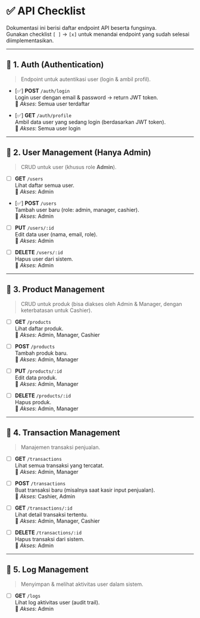 # ✅ API Checklist

Dokumentasi ini berisi daftar endpoint API beserta fungsinya.  
Gunakan checklist `[ ]` → `[x]` untuk menandai endpoint yang sudah selesai diimplementasikan.

---

## 📌 1. Auth (Authentication)

> Endpoint untuk autentikasi user (login & ambil profil).

- [✅] **POST** `/auth/login`  
   Login user dengan email & password → return JWT token.  
   🔑 _Akses_: Semua user terdaftar

- [✅] **GET** `/auth/profile`  
   Ambil data user yang sedang login (berdasarkan JWT token).  
   🔑 _Akses_: Semua user login

---

## 📌 2. User Management (Hanya Admin)

> CRUD untuk user (khusus role **Admin**).

- [ ] **GET** `/users`  
       Lihat daftar semua user.  
       🔑 _Akses_: Admin

- [✅] **POST** `/users`  
   Tambah user baru (role: admin, manager, cashier).  
   🔑 _Akses_: Admin

- [ ] **PUT** `/users/:id`  
       Edit data user (nama, email, role).  
       🔑 _Akses_: Admin

- [ ] **DELETE** `/users/:id`  
       Hapus user dari sistem.  
       🔑 _Akses_: Admin

---

## 📌 3. Product Management

> CRUD untuk produk (bisa diakses oleh Admin & Manager, dengan keterbatasan untuk Cashier).

- [ ] **GET** `/products`  
       Lihat daftar produk.  
       🔑 _Akses_: Admin, Manager, Cashier

- [ ] **POST** `/products`  
       Tambah produk baru.  
       🔑 _Akses_: Admin, Manager

- [ ] **PUT** `/products/:id`  
       Edit data produk.  
       🔑 _Akses_: Admin, Manager

- [ ] **DELETE** `/products/:id`  
       Hapus produk.  
       🔑 _Akses_: Admin, Manager

---

## 📌 4. Transaction Management

> Manajemen transaksi penjualan.

- [ ] **GET** `/transactions`  
       Lihat semua transaksi yang tercatat.  
       🔑 _Akses_: Admin, Manager

- [ ] **POST** `/transactions`  
       Buat transaksi baru (misalnya saat kasir input penjualan).  
       🔑 _Akses_: Cashier, Admin

- [ ] **GET** `/transactions/:id`  
       Lihat detail transaksi tertentu.  
       🔑 _Akses_: Admin, Manager, Cashier

- [ ] **DELETE** `/transactions/:id`  
       Hapus transaksi dari sistem.  
       🔑 _Akses_: Admin

---

## 📌 5. Log Management

> Menyimpan & melihat aktivitas user dalam sistem.

- [ ] **GET** `/logs`  
       Lihat log aktivitas user (audit trail).  
       🔑 _Akses_: Admin
